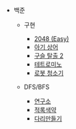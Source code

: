 - 백준  
    - 구현  
        - [2048 (Easy)](https://github.com/leehj8896/problem-solving/tree/master/문제풀이/2048%20(Easy)/)
        - [아기 상어](https://github.com/leehj8896/problem-solving/tree/master/문제풀이/아기%20상어/)
        - [구슬 탈출 2](https://github.com/leehj8896/problem-solving/tree/master/문제풀이/구슬%20탈출%202/)
        - [테트로미노](https://github.com/leehj8896/problem-solving/tree/master/문제풀이/테트로미노/)
        - [로봇 청소기](https://github.com/leehj8896/problem-solving/tree/master/문제풀이/로봇%20청소기/)

    - DFS/BFS  
        - [연구소](https://github.com/leehj8896/problem-solving/tree/master/문제풀이/연구소/)
        - [적록색약](https://github.com/leehj8896/problem-solving/tree/master/문제풀이/적록색약/)
        - [다리만들기](https://github.com/leehj8896/problem-solving/tree/master/문제풀이/다리만들기/)